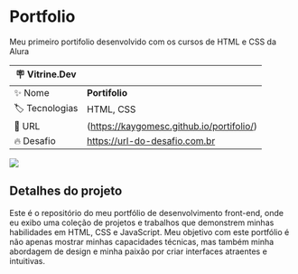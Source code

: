 # Portfolio

Meu primeiro portifolio desenvolvido com os cursos de HTML e CSS da Alura

| :placard: Vitrine.Dev |     |
| -------------  | --- |
| :sparkles: Nome        | **Portifolio**
| :label: Tecnologias | HTML, CSS
| :rocket: URL         |(https://kaygomesc.github.io/portifolio/)
| :fire: Desafio     | https://url-do-desafio.com.br

<!-- Inserir imagem com a #vitrinedev ao final do link -->
![](https://i.imgur.com/BB88c0r.png#vitrinedev)

## Detalhes do projeto

Este é o repositório do meu portfólio de desenvolvimento front-end, onde eu exibo uma coleção de projetos e trabalhos que demonstrem minhas habilidades em HTML, CSS e JavaScript. Meu objetivo com este portfólio é não apenas mostrar minhas capacidades técnicas, mas também minha abordagem de design e minha paixão por criar interfaces atraentes e intuitivas.
